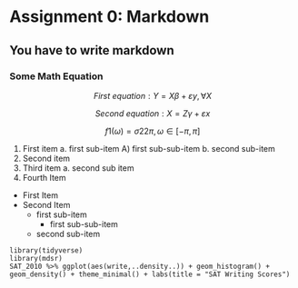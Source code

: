 # Assignment 0: Markdown
## You have to write markdown
### Some Math Equation 
$$ First\ equation: Y=Xβ+εy, ∀X $$

$$ Second \ equation: X=Zγ+εx $$

$$ f1(ω)=σ22π, ω∈[−π,π] $$

1. First item a. first sub-item A) first sub-sub-item b. second sub-item
2. Second item
3. Third item a. second sub item
4. Fourth Item
* First Item
* Second Item
  * first sub-item
    * first sub-sub-item
  * second sub-item
 
 
`library(tidyverse)`    
`library(mdsr)`    
`SAT_2010 %>% ggplot(aes(write,..density..)) + geom_histogram() +`    
`geom_density() + theme_minimal() + labs(title = "SAT Writing Scores")`
